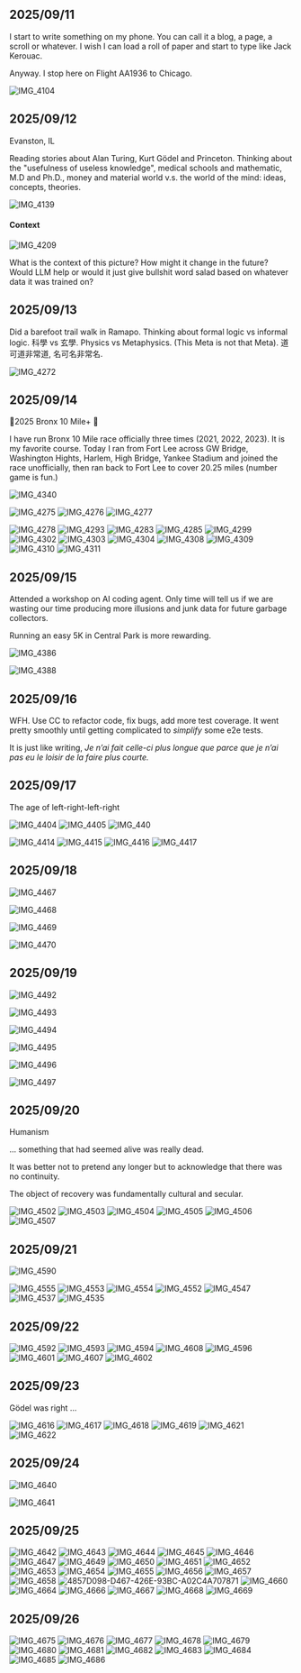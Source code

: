 ## 2025/09/11

I start to write something on my phone. You can call it a blog, a page, a scroll or whatever. I wish I can load a roll of paper and start to type like Jack Kerouac. 

Anyway. I stop here on Flight AA1936 to Chicago.

![IMG_4104](https://github.com/user-attachments/assets/024e4c11-3247-4f95-9eb1-f51744d99809)

## 2025/09/12
Evanston, IL

Reading stories about Alan Turing, Kurt Gödel and Princeton. Thinking about the "usefulness of useless knowledge", medical schools and mathematic, M.D and Ph.D., money and material world v.s. the world of the mind: ideas, concepts, theories.

![IMG_4139](https://github.com/user-attachments/assets/376eb143-e34a-41d4-b09b-a689b8331c81)

#### Context

![IMG_4209](https://github.com/user-attachments/assets/567503cb-e714-4bb1-9141-68d43692c36c)

What is the context of this picture? How might it change in the future?
Would LLM help or would it just give bullshit word salad based on whatever data it was trained on?

## 2025/09/13

Did a barefoot trail walk in Ramapo. Thinking about formal logic vs informal logic. 科學 vs 玄學. Physics vs Metaphysics. (This Meta is not that Meta). 道可道非常道, 名可名非常名. 

![IMG_4272](https://github.com/user-attachments/assets/51ecdca2-1ae4-48a8-ab3a-c04bf0ff003a)

## 2025/09/14

🦶2025 Bronx 10 Mile+ 🦶

I have run Bronx 10 Mile race officially three times (2021, 2022, 2023). It is my favorite course. Today I ran from Fort Lee across GW Bridge, Washington Hights, Harlem, High Bridge, Yankee Stadium and joined the race unofficially, then ran back to Fort Lee to cover 20.25 miles (number game is fun.)

![IMG_4340](https://github.com/user-attachments/assets/0f4a81e2-3cdd-4a37-835f-70c8ce928523)

![IMG_4275](https://github.com/user-attachments/assets/dc822bee-a02e-4654-98ea-b40ea79021c7)
![IMG_4276](https://github.com/user-attachments/assets/5827b561-891c-4b21-b1f1-3845a5fc4fb5)
![IMG_4277](https://github.com/user-attachments/assets/3f10b9da-fae3-4e79-8af9-3167a5b32026)

![IMG_4278](https://github.com/user-attachments/assets/a8cb2af9-7936-40fa-918f-6e1c3efc554e)
![IMG_4293](https://github.com/user-attachments/assets/32115a03-480a-4a25-a462-5bb1da99e2de)
![IMG_4283](https://github.com/user-attachments/assets/78525e45-8670-4f2a-9fea-b690a2e3dce9)
![IMG_4285](https://github.com/user-attachments/assets/45f5f81c-96f7-49af-a019-7f2aa06e9eae)
![IMG_4299](https://github.com/user-attachments/assets/ba0aaae0-f690-4ce0-9c2c-897893c2d593)
![IMG_4302](https://github.com/user-attachments/assets/8adc30c3-ff83-4b54-b1b1-ec3ada4573c7)
![IMG_4303](https://github.com/user-attachments/assets/af9d2d77-0b9c-4522-bd93-7f30a1fb4ea9)
![IMG_4304](https://github.com/user-attachments/assets/abbe97b0-4987-432a-ad25-db8e0de7b4af)
![IMG_4308](https://github.com/user-attachments/assets/3d5c471e-f2cf-4646-823e-9d2c30d17ca2)
![IMG_4309](https://github.com/user-attachments/assets/e85a816c-b146-4376-bf4a-0753f36d4a2c)
![IMG_4310](https://github.com/user-attachments/assets/e91eaf46-a39a-440a-93a5-cb32d8a4c34a)
![IMG_4311](https://github.com/user-attachments/assets/93b9d017-03ab-4ba5-8f9d-33a929afb2dc)

## 2025/09/15

Attended a workshop on AI coding agent. Only time will tell us if we are wasting our time producing more illusions and junk data for future garbage collectors. 

Running an easy 5K in Central Park is more rewarding.

![IMG_4386](https://github.com/user-attachments/assets/62057f1d-cb24-4d95-b086-a3b75f68a97d)

![IMG_4388](https://github.com/user-attachments/assets/72c78ba9-887e-4aeb-89c0-222ac17ee3dd)

## 2025/09/16

WFH. Use CC to refactor code, fix bugs, add more test coverage. It went pretty smoothly until getting complicated to *simplify* some e2e tests.

It is just like writing, *Je n’ai fait celle-ci plus longue que parce que je n’ai pas eu le loisir de la faire plus courte.*

## 2025/09/17

The age of left-right-left-right

![IMG_4404](https://github.com/user-attachments/assets/754c0e8e-1423-496c-92c1-5f5e70086d0e)
![IMG_4405](https://github.com/user-attachments/assets/9ca81097-6b1b-4368-b64d-0c638e9e55be)
![IMG_440](https://github.com/user-attachments/assets/f94a378b-1784-45ed-bc52-44082784b075)

![IMG_4414](https://github.com/user-attachments/assets/795efc74-e264-4672-9998-bc003efed746)
![IMG_4415](https://github.com/user-attachments/assets/f830ff0e-6f3d-4d0d-9f91-85889bf92411)
![IMG_4416](https://github.com/user-attachments/assets/ac20180f-fcd9-44f2-91ba-18f2ca64bcd5)
![IMG_4417](https://github.com/user-attachments/assets/4ca0ba9c-4c34-4b92-bdec-ba282692e8e2)

## 2025/09/18

![IMG_4467](https://github.com/user-attachments/assets/c9813858-c53b-4f8d-a5d0-8e4c9a0c371d)

![IMG_4468](https://github.com/user-attachments/assets/60c3017d-70f3-4182-99f6-face9d730182)

![IMG_4469](https://github.com/user-attachments/assets/9a3be019-cb52-400e-9fc0-6ff97ba372d8)

![IMG_4470](https://github.com/user-attachments/assets/e2f5e2db-1dc6-4f5b-9766-2cb753a6236a)

## 2025/09/19

![IMG_4492](https://github.com/user-attachments/assets/b502919f-3d57-4c4c-98e7-27eec85a2994)

![IMG_4493](https://github.com/user-attachments/assets/1c1d9970-4df0-4ab0-8d5f-91b2d28c1e3e)

![IMG_4494](https://github.com/user-attachments/assets/d75b82c5-cdad-44f3-b466-d0a0324982d0)

![IMG_4495](https://github.com/user-attachments/assets/96937905-0eef-4f5e-9d1d-0ba355d754ff)

![IMG_4496](https://github.com/user-attachments/assets/cefe5dd3-8e2c-477d-9bed-2092ef2274d8)

![IMG_4497](https://github.com/user-attachments/assets/06f0ac6b-cba5-416c-8a4f-4a0028983531)

## 2025/09/20 

Humanism

... something that had seemed alive was really dead.

It was better not to pretend any longer but to acknowledge that there was no continuity.

The object of recovery was fundamentally cultural and secular.

![IMG_4502](https://github.com/user-attachments/assets/249816e9-2cea-4256-aa7c-a73721d94b8d)
![IMG_4503](https://github.com/user-attachments/assets/b7f4e816-63c2-442c-8818-3ebb6abf1d3e)
![IMG_4504](https://github.com/user-attachments/assets/3e14055f-470f-4504-a74e-728b39ed0afa)
![IMG_4505](https://github.com/user-attachments/assets/c1ae90fb-6dcd-47f1-8a53-a1d6827e69b8)
![IMG_4506](https://github.com/user-attachments/assets/cf179c8d-99e9-455b-a33d-0fb9f6f4e528)
![IMG_4507](https://github.com/user-attachments/assets/cc7b0e43-480f-442e-93f5-50c02b40f0a5)


## 2025/09/21

![IMG_4590](https://github.com/user-attachments/assets/6814ee7e-4a5c-4ad5-ac9c-231143da1650)

![IMG_4555](https://github.com/user-attachments/assets/2428241b-1e86-4f8f-9732-aa25f8e1a849)
![IMG_4553](https://github.com/user-attachments/assets/cc801ed8-915b-4153-8c59-3cba7dbc8f4f)
![IMG_4554](https://github.com/user-attachments/assets/31737a7d-dc3a-40f3-a0d8-b03f7bb8f72a)
![IMG_4552](https://github.com/user-attachments/assets/193f438d-0bb0-4374-8da6-533e74bbb374)
![IMG_4547](https://github.com/user-attachments/assets/f5312b3b-593a-4077-8d02-08668f17a962)
![IMG_4537](https://github.com/user-attachments/assets/13cdbf40-8600-4d49-a2fe-9dc3b069cde3)
![IMG_4535](https://github.com/user-attachments/assets/97540e1a-f88d-48c7-9afc-5897d91eca1e)

## 2025/09/22

![IMG_4592](https://github.com/user-attachments/assets/c9defee4-309a-41f5-b461-509aa8c003bf)
![IMG_4593](https://github.com/user-attachments/assets/698adc78-b0f4-40f5-b7be-3b0c67953afd)
![IMG_4594](https://github.com/user-attachments/assets/ce595b44-3f14-43e3-9f97-4cbbaf36a9f0)
![IMG_4608](https://github.com/user-attachments/assets/e266b04b-7424-4e62-972a-c32cabfd266e)
![IMG_4596](https://github.com/user-attachments/assets/21dced7f-ad6d-43a1-b4ce-cbf9d99ebd3a)
![IMG_4601](https://github.com/user-attachments/assets/c0da70a3-90ae-456e-80a1-815931ba9eca)
![IMG_4607](https://github.com/user-attachments/assets/9c5129cd-b959-4e90-b74c-589880b0fb01)
![IMG_4602](https://github.com/user-attachments/assets/e58de8c2-50cf-40b6-8ae6-68a6075221db)

## 2025/09/23

Gödel was right ...

![IMG_4616](https://github.com/user-attachments/assets/bdb23b68-9f2b-49d4-b73f-56b3b9a88c1a)
![IMG_4617](https://github.com/user-attachments/assets/de5a3321-4335-4782-8c02-b2f037ddad98)
![IMG_4618](https://github.com/user-attachments/assets/6a7b52b4-e497-4836-8639-f84c1468b562)
![IMG_4619](https://github.com/user-attachments/assets/a67191ea-68d2-4508-b1af-a8b5436ceaeb)
![IMG_4621](https://github.com/user-attachments/assets/a89a9c8c-2069-471c-ac76-baeae5e46640)
![IMG_4622](https://github.com/user-attachments/assets/c79159df-9b4c-4b03-ae3e-e86a274ac5f6)

## 2025/09/24

![IMG_4640](https://github.com/user-attachments/assets/8d4399f6-4307-4828-b194-2165f92616a6)

![IMG_4641](https://github.com/user-attachments/assets/54610e85-96e0-4d62-a5dd-4a4e3fcdf4a8)

## 2025/09/25

![IMG_4642](https://github.com/user-attachments/assets/321f1f63-479b-4c36-a979-68c2a2ea661a)
![IMG_4643](https://github.com/user-attachments/assets/8b417875-8948-40bb-8010-13fe633299b0)
![IMG_4644](https://github.com/user-attachments/assets/56f43b8f-ed55-40ff-a025-c5df5e73d049)
![IMG_4645](https://github.com/user-attachments/assets/0665b55d-e9d6-4631-ad08-824c0c52a61f)
![IMG_4646](https://github.com/user-attachments/assets/8018b097-4f98-4bff-97d1-0c0630be91ed)
![IMG_4647](https://github.com/user-attachments/assets/74cad2c7-f47a-4ffe-aa88-b76737ef0967)
![IMG_4649](https://github.com/user-attachments/assets/dae77b4d-ffe1-4d9f-ab36-69dc377759e8)
![IMG_4650](https://github.com/user-attachments/assets/133f3931-9fa0-4f22-bd55-49f854de6fd1)
![IMG_4651](https://github.com/user-attachments/assets/f1c62f17-ce4b-42e8-bb34-264bf6e41fc0)
![IMG_4652](https://github.com/user-attachments/assets/a40bfcd2-6826-4697-a6ec-ac16d5f5a3ff)
![IMG_4653](https://github.com/user-attachments/assets/510321bf-0f7c-49ff-ae94-93b5405cf452)
![IMG_4654](https://github.com/user-attachments/assets/b9d49165-6f5b-4e0a-ac76-7fe06a23959e)
![IMG_4655](https://github.com/user-attachments/assets/fd5abbe9-27a6-4024-a2fa-6e3632e0bc4a)
![IMG_4656](https://github.com/user-attachments/assets/52dd204d-d66c-4b7f-91e6-581e3229dea1)
![IMG_4657](https://github.com/user-attachments/assets/ecfcded0-b7dc-46bc-8c77-75044b1d6383)
![IMG_4658](https://github.com/user-attachments/assets/f9ec75aa-51e7-4c82-be03-21bb2c462dd4)
![4857D098-D467-426E-93BC-A02C4A707871](https://github.com/user-attachments/assets/ab99a283-5a66-46d1-bf00-1e697dea61cb)
![IMG_4660](https://github.com/user-attachments/assets/84e31171-3160-4f5a-96de-2950d1d3bde1)
![IMG_4664](https://github.com/user-attachments/assets/0eef1769-4a61-4e74-8463-aa72896190aa)
![IMG_4666](https://github.com/user-attachments/assets/976a8e2b-cbfc-40ce-bb04-69c443685504)
![IMG_4667](https://github.com/user-attachments/assets/497a9d83-d95d-41c1-83b3-b08786ccbc3e)
![IMG_4668](https://github.com/user-attachments/assets/75648f9a-2fa0-43ac-a6bc-daebf267e1a0)
![IMG_4669](https://github.com/user-attachments/assets/f75c2971-79e6-4c33-b170-16e0b0b0e78b)

## 2025/09/26

![IMG_4675](https://github.com/user-attachments/assets/2cbefb03-3c10-465d-8a12-86e9a64728ce)
![IMG_4676](https://github.com/user-attachments/assets/9cb02899-b4a6-4b86-96de-c97edba3c616)
![IMG_4677](https://github.com/user-attachments/assets/4276dc45-000e-4715-8afe-409a4af81d9d)
![IMG_4678](https://github.com/user-attachments/assets/36aee39c-de20-4866-bf29-b519c4bf0598)
![IMG_4679](https://github.com/user-attachments/assets/1fcab6d5-d827-43b4-8792-48c38ffb950b)
![IMG_4680](https://github.com/user-attachments/assets/c706c419-e40c-48de-ae06-55ad494caa9b)
![IMG_4681](https://github.com/user-attachments/assets/0b44146a-776e-4e41-9154-9d67a4fcf90a)
![IMG_4682](https://github.com/user-attachments/assets/f7ddf746-cfc1-412b-ad69-9a4dbd0133c0)
![IMG_4683](https://github.com/user-attachments/assets/23c461fa-c357-4f31-a967-e665e73ef094)
![IMG_4684](https://github.com/user-attachments/assets/a99e5b23-506e-47f3-81d9-d893e4f93beb)
![IMG_4685](https://github.com/user-attachments/assets/bd02016c-7e21-4d24-8940-372e79cb19de)
![IMG_4686](https://github.com/user-attachments/assets/888f0016-7bf8-45a6-9144-698224c82978)

